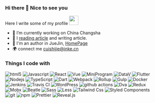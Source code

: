 ### Hi there 👋 Nice to see you 

Here I write some of my profile <img src="https://emojis.slackmojis.com/emojis/images/1531849430/4246/blob-sunglasses.gif?1531849430" width="30"/>

- 🔭 I’m currently working on China Changsha
- 🌱 I [reading article](https://csj5588.github.io/articles-every-day/#/README) and writing article. 
- 🌈 I'm an author in JueJin, [HomePage](https://juejin.im/user/342703357565614/posts)
- 🌍 connect me cuishijie@inke.cn

<h3>Things I code with</h3>
<p>
  <img alt="html5" src="https://img.shields.io/badge/-HTML5-E34F26?logo=html5&logoColor=white" />
  <img alt="Javascript" src="https://img.shields.io/badge/Javascript-F7DF1E?logo=Javascript&logoColor=222222" />
  <img alt="React" src="https://img.shields.io/badge/-React-45b8d8?logo=react&logoColor=white" />
  <img alt="Vue" src="https://img.shields.io/badge/vue.js-4fc08d?logo=vue.js&logoColor=white" />
  <img alt="MiniProgram" src="https://img.shields.io/badge/miniprogram-07C160?logo=Wechat&logoColor=white" />
  <img alt="DataV" src="https://img.shields.io/badge/DataV-0078D4?logo=Azure%20Data%20Explorer&logoColor=white" />
  <img alt="Flutter" src="https://img.shields.io/badge/Flutter-02569B?logo=flutter&logoColor=white" />

  <img alt="Nodejs" src="https://img.shields.io/badge/-Nodejs-43853d?logo=Node.js&logoColor=white" />
  <img alt="TypeScript" src="https://img.shields.io/badge/-TypeScript-007ACC?logo=typescript&logoColor=white" />
  <img alt="Dart" src="https://img.shields.io/badge/Dart-0175C2?logo=Dart&logoColor=white" />

  <img alt="Webpack" src="https://img.shields.io/badge/-Webpack-8DD6F9?logo=webpack&logoColor=white" />
  <img alt="Rollup" src="https://img.shields.io/badge/-Rollup-EC4A3F?logo=rollup.js&logoColor=white" />
  <img alt="Gulp" src="https://img.shields.io/badge/Gulp-CF4647?logo=gulp&logoColor=white" />
  <img alt="Docker" src="https://img.shields.io/badge/-Docker-46a2f1?logo=docker&logoColor=white" />
  <img alt="Jenkins" src="https://img.shields.io/badge/Jenkins-73C3D5?logo=Jenkins&logoColor=white" />
  <img alt="Travis CI" src="https://img.shields.io/badge/Travis%20CI-3EAAAF?logo=Travis%20CI&logoColor=white" />
  <img alt="WordPress" src="https://img.shields.io/badge/WordPress-21759B?logo=WordPress&logoColor=white" />
  <img alt="github actions" src="https://img.shields.io/badge/-Github_Actions-2088FF?logo=github-actions&logoColor=white" />

  <img alt="Dva" src="https://img.shields.io/badge/dva-pink?logo=pleroma&logoColor=white" />
  <img alt="Redux" src="https://img.shields.io/badge/Redux-764ABC?logo=redux&logoColor=white" />
  <img alt="Mobx" src="https://img.shields.io/badge/Mobx-FF9955?logo=Mobx&logoColor=white" />
  <img alt="Beatle" src="https://img.shields.io/badge/Beatle-1D2D35?logo=Basecamp&logoColor=white" />
  
  <img alt="Sass" src="https://img.shields.io/badge/-Sass-CC6699?logo=sass&logoColor=white" />
  <img alt="Less" src="https://img.shields.io/badge/Less-1D365D?logo=less&logoColor=white" />
  <img alt="Tailwind Css" src="https://img.shields.io/badge/Tailwind%20CSS-38B2AC?logo=Tailwind%20CSS&logoColor=white" />
  <img alt="Styled Components" src="https://img.shields.io/badge/-Styled_Components-db7092?logo=styled-components&logoColor=white" />
  
  <img alt="git" src="https://img.shields.io/badge/-Git-F05032?logo=git&logoColor=white" />
  <img alt="npm" src="https://img.shields.io/badge/-NPM-CB3837?logo=npm&logoColor=white" />
  
  <img alt="Prettier" src="https://img.shields.io/badge/-Prettier-F7B93E?logo=prettier&logoColor=white" />
  <img alt="Reveal.js" src="https://img.shields.io/badge/Reveal.js-F2E142?logo=Reveal.js&logoColor=white" />

  <img alt="" src="" />
</p>
